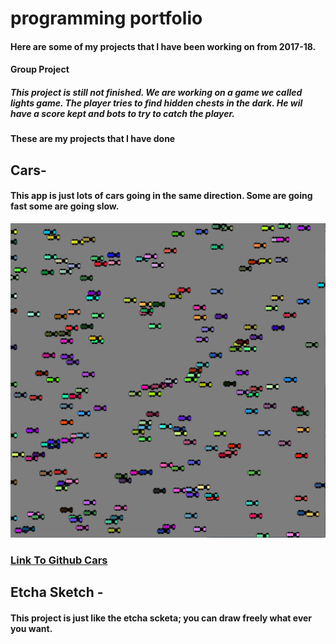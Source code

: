 # programming portfolio



#### Here are some of my projects that I have been working on from 2017-18.



#### Group Project 
##### This project is still not finished. We are working on a game we called lights game. The player tries to find hidden chests in the dark. He wil have a score kept and bots to try to catch the player.


#### These are my projects that I have done


## Cars-
#### This app is just lots of cars going in the same direction. Some are going fast some are going slow. 


![cars](https://github.com/er1ck02/cars/blob/master/cars.png)
### [Link To Github Cars](https://github.com/er1ck02/Cars)

## Etcha Sketch -
#### This project is just like the etcha scketa; you can draw freely what ever you want.








